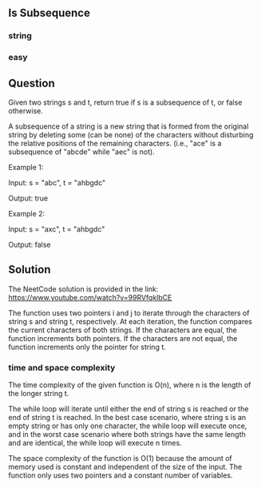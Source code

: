 ## Is Subsequence
### string
### easy
## Question
Given two strings s and t, return true if s is a subsequence of t, or false otherwise.

A subsequence of a string is a new string that is formed from the original string by deleting some (can be none) of the characters without disturbing the relative positions of the remaining characters. (i.e., "ace" is a subsequence of "abcde" while "aec" is not).

Example 1:

Input: s = "abc", t = "ahbgdc"

Output: true

Example 2: 

Input: s = "axc", t = "ahbgdc"

Output: false

## Solution
The NeetCode solution is provided in the link: https://www.youtube.com/watch?v=99RVfqklbCE

The function uses two pointers i and j to iterate through the characters of string s and string t, respectively. At each iteration, the function compares the current characters of both strings. If the characters are equal, the function increments both pointers. If the characters are not equal, the function increments only the pointer for string t.

### time and space complexity
The time complexity of the given function is O(n), where n is the length of the longer string t.

The while loop will iterate until either the end of string s is reached or the end of string t is reached. In the best case scenario, where string s is an empty string or has only one character, the while loop will execute once, and in the worst case scenario where both strings have the same length and are identical, the while loop will execute n times.

The space complexity of the function is O(1) because the amount of memory used is constant and independent of the size of the input. The function only uses two pointers and a constant number of variables.
